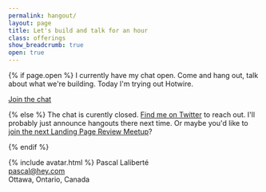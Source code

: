 ```yaml
---
permalink: hangout/
layout: page
title: Let's build and talk for an hour
class: offerings
show_breadcrumb: true
open: true
---
```


{% if page.open %}
I currently have my chat open. Come and hang out, talk about what we're building. Today I'm trying out Hotwire.

<a href="https://sharpen-page-office-hours.herokuapp.com/" class="cta-btn" target="_blank">Join the chat</a>

{% else %}
The chat is curently closed. [Find me on Twitter][twitter] to reach out. I'll probably just announce hangouts there next time. Or maybe you'd like to [join the next Landing Page Review Meetup][review-meetup-signup]?

[review-meetup-signup]: https://buttondown.email/sharpen.page

{% endif %}

{% include avatar.html %} Pascal Laliberté  
[pascal@hey.com](mailto:pascal@hey.com)  
Ottawa, Ontario, Canada

[twitter]: https://twitter.com/pascallaliberte

<script>
setInterval(function() {
  window.location.reload()
}, 1000 * 60) // every minute
</script>
